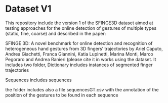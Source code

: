 # Dataset V1
This repository include the version 1 of the SFINGE3D dataset aimed at testing approaches for the online detection of gestures of multiple types (static, fine, coarse) and described in the paper:

SFINGE 3D: A novel benchmark for online detection and recognition of heterogeneous hand gestures from 3D fingers’ trajectories
by Ariel Caputo, Andrea Giachetti, Franca Giannini, Katia Lupinetti, Marina Monti, Marco Pegoraro and Andrea Ranieri
(please cite it in works using the dataset.
It includes two folder, 
Dictionary
includes instances of segmented finger trajectories

Sequences
includes sequences


the folder includes also a file sequencesGT.csv with the annotation of the position of the gestures to be found in each sequence
